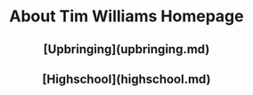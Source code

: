 <div align="center">
  <h1>About Tim Williams Homepage</h1>

<h2>
  [Upbringing](upbringing.md)
</h2>
  <h2>
  [Highschool](highschool.md)
</h2>
  
</div>

##
